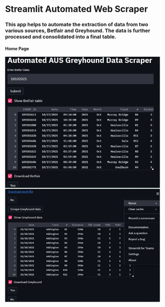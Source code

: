 
# Streamlit Automated Web Scraper

### This app helps to automate the extraction of data from two various sources, Betfair and Greyhound. The data is further processed and consolidated into a final table.

#### Home Page
<p align="center"> 
  <kbd>
    <a href="https://github.com/okoliechykwuka/greyhound/" target="_blank"><img src="grey.jpg">
      <a href="https://github.com/okoliechykwuka/greyhound/" target="_blank"><img src="grey2.JPG">
  </a>
  </kbd>
</p>
